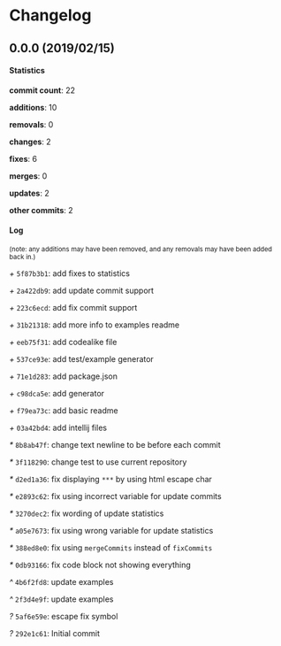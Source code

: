 # Changelog
## 0.0.0 (2019/02/15)
#### Statistics
**commit count**: 22

**additions**: 10

**removals**: 0

**changes**: 2

**fixes**: 6

**merges**: 0

**updates**: 2

**other commits**: 2

#### Log
<small>(note: any additions may have been removed, and any removals may have been added back in.)</small>

*+* `5f87b3b1`: add fixes to statistics

*+* `2a422db9`: add update commit support

*+* `223c6ecd`: add fix commit support

*+* `31b21318`: add more info to examples readme

*+* `eeb75f31`: add codealike file

*+* `537ce93e`: add test/example generator

*+* `71e1d283`: add package.json

*+* `c98dca5e`: add generator

*+* `f79ea73c`: add basic readme

*+* `03a42bd4`: add intellij files

*&ast;* `8b8ab47f`: change text newline to be before each commit

*&ast;* `3f118290`: change test to use current repository

*&ast;* `d2ed1a36`: fix displaying `***` by using html escape char

*&ast;* `e2893c62`: fix using incorrect variable for update commits

*&ast;* `3270dec2`: fix wording of update statistics

*&ast;* `a05e7673`: fix using wrong variable for update statistics

*&ast;* `388ed8e0`: fix using `mergeCommits` instead of `fixCommits`

*&ast;* `0db93166`: fix code block not showing everything

*^* `4b6f2fd8`: update examples

*^* `2f3d4e9f`: update examples

*?* `5af6e59e`: escape fix symbol

*?* `292e1c61`: Initial commit
